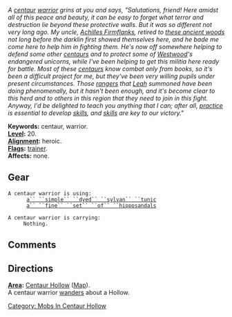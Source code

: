 *A [centaur](Centaurs.md "wikilink")
[warrior](:Category:_Warriors.md "wikilink") grins at you and says,
"Salutations, friend! Here amidst all of this peace and beauty, it can
be easy to forget what terror and destruction lie beyond these
protective walls. But it was so different not very long ago. My uncle,
[Achilles Firmflanks](Older_Centaur_With_Dim_Eyes.md "wikilink"),
retired to [these ancient woods](:Category:_Westwood.md "wikilink") not
long before the darklin first showed themselves here, and he bade me
come here to help him in fighting them. He's now off somewhere helping
to defend some other [centaurs](Centaurs.md "wikilink") and to protect
some of [Westwood](:Category:_Westwood.md "wikilink")'s endangered
unicorns, while I've been helping to get this militia here ready for
battle. Most of these [centaurs](Centaurs.md "wikilink") know combat
only from books, so it's been a difficult project for me, but they've
been very willing pupils under present circumstances. Those
[rangers](:Category:_Rangers.md "wikilink") that
[Leah](Leah.md "wikilink") summoned have been doing phenomenally, but it
hasn't been enough, and it's become clear to this herd and to others in
this region that they need to join in this fight. Anyway, I'd be
delighted to teach you anything that I can; after all,
[practice](Practice.md "wikilink") is essential to develop
[skills](:Category:_Skills.md "wikilink"), and
[skills](:Category:_Skills.md "wikilink") are key to our victory."*

**Keywords:** centaur, warrior.  
**[Level](Level.md "wikilink"):** 20.  
**[Alignment](Alignment.md "wikilink"):** heroic.  
**[Flags](:Category:_Mob_Types.md "wikilink"):**
[trainer](:Category:_Trainers.md "wikilink").  
**Affects:** none.  

## Gear

`A centaur warrior is using:`  
<worn on body>`      `[`a`` ``simple`` ``dyed`` ``sylvan`` ``tunic`](Simple_Dyed_Silvan_Tunic.md "wikilink")  
<worn on feet>`      `[`a`` ``fine`` ``set`` ``of`` ``hipposandals`](Fine_Set_Of_Hipposandals.md "wikilink")

`A centaur warrior is carrying:`  
`     Nothing.`

## Comments

## Directions

**[Area](:Category:_Areas.md "wikilink"):** [Centaur
Hollow](:Category:_Centaur_Hollow.md "wikilink")
([Map](Centaur_Hollow_Map.md "wikilink")).  
A centaur warrior [wanders](Wandering_Mobs.md "wikilink") about a
Hollow.  

[Category: Mobs In Centaur
Hollow](Category:_Mobs_In_Centaur_Hollow "wikilink")
